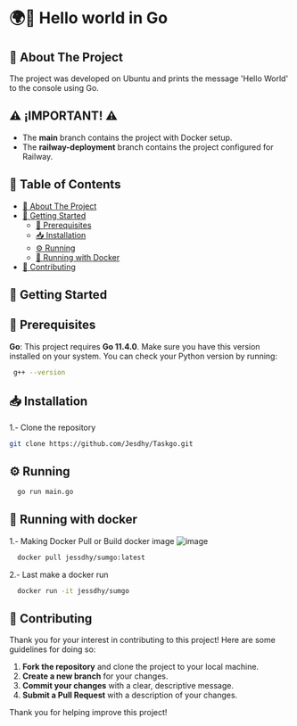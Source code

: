 # 🌍👋 Hello world in Go

## 📘 About The Project
The project was developed on Ubuntu and prints the message 'Hello World' to the console using Go.

## ⚠️ **¡IMPORTANT!** ⚠️

- The **main** branch contains the project with Docker setup.
- The **railway-deployment** branch contains the project configured for Railway. 


## 📑 Table of Contents

- [📘 About The Project](#about-the-project)
- [🚀 Getting Started](#getting-started)
  - [🔧 Prerequisites](#prerequisites)
  - [📥 Installation](#installation)
  - [⚙️ Running](#running)
  - [🐳 Running with Docker](#running-with-docker)
- [🤝 Contributing](#contributing)

## 🚀 Getting Started
## 🔧 Prerequisites
**Go**: This project requires **Go 11.4.0**. Make sure you have this version installed on your system.
You can check your Python version by running:
```bash
 g++ --version
 ```
## 📥 Installation

1.- Clone the repository

   ```sh
   git clone https://github.com/Jesdhy/Taskgo.git
  ```

## ⚙️ Running

  ```sh
    go run main.go
   ```

## 🐳 Running with docker

1.- Making Docker Pull or Build docker image
    ![image](https://github.com/user-attachments/assets/7ce14b80-cba5-4b20-a9d2-1b3aa58cae08)
 ```sh
   docker pull jessdhy/sumgo:latest
   ```

2.- Last make a docker run

 ```sh
   docker run -it jessdhy/sumgo
   ```
   
## 🤝 Contributing
Thank you for your interest in contributing to this project! Here are some guidelines for doing so:
1. **Fork the repository** and clone the project to your local machine.
2. **Create a new branch** for your changes.
3. **Commit your changes** with a clear, descriptive message.
4. **Submit a Pull Request** with a description of your changes.

Thank you for helping improve this project!